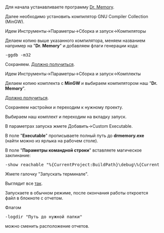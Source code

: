 Для начала устанавливаете программу <a href="http://www.drmemory.org/" >Dr. Memory</a>.

Далее необходимо установить компилятор GNU Compiler Collection (MinGW).

Идем Инструменты->Параметры->Сборка и запуск->Компиляторы

Делаем копию выше указанного компилятора, меняем названием например на "<b>Dr. Memory</b>" и добавляем флаги генерации кода:
<pre>-ggdb -m32</pre>
Сохраняем. <a href="https://snag.gy/VivUuA.jpg">Должно получиться</a>.

Идем Инструменты->Параметры->Сборка и запуск->Комплекты 

Делаем копию комплекта с <b>MinGW</b> и выбираем компилятором наш "<b>Dr. Memory</b>".

<a href="https://snag.gy/71fJ9R.jpg">Должно получиться</a>.

Сохраняем настройки и переходим к нужному проекту.

Выбираем наш комплект и переходим на вкладку запуск.

В параметрах запуска жмете Добавить->Custom Executable.

В поле "<b>Executable</b>" прописываете полный путь до <b>drmemory.exe</b> (найти можно из ярлыка на рабочем столе).

В поле "<b>Параметры командной строки</b>" вставляете магическое заклинание:

<pre>-show_reachable "%{CurrentProject:BuildPath}\debug\%{CurrentProject:FileBaseName}.exe"</pre>

Жмете галочку "Запускать терминале".

Выглядит все <a href="https://snag.gy/4fvLQt.jpg">так</a>.

Запускаете в обычном режиме, после окончания работы откроется файл в блокноте с отчетом.

Флагом <pre>-logdir "Путь до нужной папки"</pre>

можно сменить расположение отчетов.
